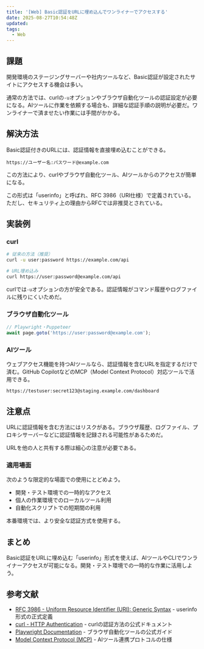 ```yaml
---
title: '[Web] Basic認証をURLに埋め込んでワンライナーでアクセスする'
date: 2025-08-27T10:54:48Z
updated:
tags:
  - Web
---
```


## 課題

開発環境のステージングサーバーや社内ツールなど、Basic認証が設定されたサイトにアクセスする機会は多い。

通常の方法では、curlの`-u`オプションやブラウザ自動化ツールの認証設定が必要になる。AIツールに作業を依頼する場合も、詳細な認証手順の説明が必要だ。ワンライナーで済ませたい作業には手間がかかる。

## 解決方法

Basic認証付きのURLには、認証情報を直接埋め込むことができる。

```
https://ユーザー名:パスワード@example.com
```

この方法により、curlやブラウザ自動化ツール、AIツールからのアクセスが簡単になる。

この形式は「userinfo」と呼ばれ、RFC 3986（URI仕様）で定義されている。ただし、セキュリティ上の理由からRFCでは非推奨とされている。

## 実装例

### curl

```bash
# 従来の方法（推奨）
curl -u user:password https://example.com/api

# URL埋め込み
curl https://user:password@example.com/api
```

curlでは`-u`オプションの方が安全である。認証情報がコマンド履歴やログファイルに残りにくいためだ。

### ブラウザ自動化ツール

```javascript
// Playwright・Puppeteer
await page.goto('https://user:password@example.com');
```

### AIツール

ウェブアクセス機能を持つAIツールなら、認証情報を含むURLを指定するだけで済む。GitHub CopilotなどのMCP（Model Context Protocol）対応ツールで活用できる。

```
https://testuser:secret123@staging.example.com/dashboard
```

## 注意点

URLに認証情報を含む方法にはリスクがある。ブラウザ履歴、ログファイル、プロキシサーバーなどに認証情報を記録される可能性があるためだ。

URLを他の人と共有する際は細心の注意が必要である。

### 適用場面

次のような限定的な場面での使用にとどめよう。

- 開発・テスト環境での一時的なアクセス
- 個人の作業環境でのローカルツール利用
- 自動化スクリプトでの短期間の利用

本番環境では、より安全な認証方式を使用する。

## まとめ

Basic認証をURLに埋め込む「userinfo」形式を使えば、AIツールやCLIでワンライナーアクセスが可能になる。開発・テスト環境での一時的な作業に活用しよう。

## 参考文献

- [RFC 3986 - Uniform Resource Identifier (URI): Generic Syntax](https://www.rfc-editor.org/rfc/rfc3986.html) - userinfo形式の正式定義
- [curl - HTTP Authentication](https://curl.se/docs/http-auth.html) - curlの認証方法の公式ドキュメント
- [Playwright Documentation](https://playwright.dev/) - ブラウザ自動化ツールの公式ガイド
- [Model Context Protocol (MCP)](https://modelcontextprotocol.io/) - AIツール連携プロトコルの仕様
